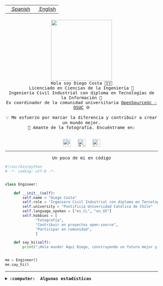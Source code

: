 <table border="0"  align="right">
 <tr><td><a href="README.md"><img src="https://upload.wikimedia.org/wikipedia/commons/thumb/8/89/Bandera_de_Espa%C3%B1a.svg/1200px-Bandera_de_Espa%C3%B1a.svg.png" height="10"> Spanish</a></td>
 <td><a href="README.en.md"><img src="https://upload.wikimedia.org/wikipedia/commons/a/a4/Flag_of_the_United_States.svg" height="10"> English</a></td></tr>
</table><br><br><br>

<p align="center">
  <img src="https://github.com/diegocostares/diegocostares/blob/main/Images/aaa2.gif?raw=true" height="200px" weight="200px">
  <br><samp>
    Hola soy Diego Costa 👨🏻‍💻<br>
    Licenciado en Ciencias de la Ingeniería 🤖<br>
    Ingeniería Civil Industrial con diploma en Tecnologías de la Información 🧠<br>
    Ex coordinador de la comunidad universitaria <a href="https://github.com/open-source-uc">OpenSourceUc - OSUC</a> 🌐<br>
  <br>
    💡 Me esfuerzo por marcar la diferencia y contribuir a crear un mundo mejor.<br>
    📸 Amante de la fotografía. Encuéntrame en: <br>
  <br></samp>
</p>

<p align="center">
   <a href="https://instagram.com/diegocosta_no" target="blank">
      <img align="center" src="https://cdn.jsdelivr.net/npm/simple-icons@3.0.1/icons/instagram.svg" alt="instagram" height="25px" width="25px" />
      &#8203;
   </a>
   &nbsp; &nbsp; &nbsp;
   <a href="https://t.me/diegocosta_no" target="blank">
      <img align="center" alt="Telegram" width="25px" src="https://icons-for-free.com/iconfiles/png/512/Telegram-1324888767380505522.png" />
      &#8203;
   </a>
   &nbsp; &nbsp; &nbsp;
   <a href="https://www.linkedin.com/in/diegocostar/" target="blank">
      <img align="center" alt="LinkedIn" width="25px" src="https://img.icons8.com/metro/452/linkedin.png" />
      &#8203;
   </a>
</p>

---

<p align="center"><front size="25"><samp>Un poco de mi en código</samp></front></p>

```python
#!/usr/bin/python
# -*- coding: utf-8 -*-


class Engineer:

    def __init__(self):
        self.name = "Diego Costa"
        self.role = "Ingeniero Civil Industrial con diploma en Tecnologías de la Información"
        self.university = "Pontificia Universidad Católica de Chile"
        self.language_spoken = ["es_CL", "en_US"]
        self.hobbies = [
              "Fotografía",
              "Contribuir en proyectos open-source",
              "Participar en comunidad",
              ]

    def say_hi(self):
        print("¡Hola mundo! Aquí Diego, construyendo un futuro mejor y cambiando el mundo.")


me = Engineer()
me.say_hi()
```

---

<details>
  <summary><b><samp>:computer: &nbsp;Algunas estadísticas</samp></b></summary>
  <br/></p>

<!--START_SECTION:waka-->
![Code Time](http://img.shields.io/badge/Code%20Time-1%2C710%20hrs%2042%20mins-blue)

📅 **Soy más productivo los Miércoles** 

```text
Lunes                    9132 commits        ██░░░░░░░░░░░░░░░░░░░░░░░   06.76 % 
Martes                   4372 commits        █░░░░░░░░░░░░░░░░░░░░░░░░   03.24 % 
Miércoles                43113 commits       ████████░░░░░░░░░░░░░░░░░   31.94 % 
Jueves                   35710 commits       ███████░░░░░░░░░░░░░░░░░░   26.45 % 
Viernes                  37892 commits       ███████░░░░░░░░░░░░░░░░░░   28.07 % 
Sábado                   4395 commits        █░░░░░░░░░░░░░░░░░░░░░░░░   03.26 % 
Domingo                  376 commits         ░░░░░░░░░░░░░░░░░░░░░░░░░   00.28 % 
```


📊 **Esta semana me dediqué a** 

```text
🐱‍💻 Proyectos: 
buk-webapp               1 hr 43 mins        ████████████████████░░░░░   80.03 % 
stable-diffusion-webui   23 mins             █████░░░░░░░░░░░░░░░░░░░░   18.14 % 
ComfyUI                  2 mins              ░░░░░░░░░░░░░░░░░░░░░░░░░   01.83 % 
```


 Last Updated on 20/07/2024 20:49:26 UTC
<!--END_SECTION:waka-->

<p align="center"> <img src="https://github-readme-stats.vercel.app/api?username=diegocostares&show_icons=true&theme=ayu-mirage" alt="abhisheknaiidu" /></p>

</details>
